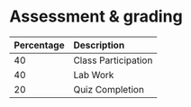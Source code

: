 # Assessment & grading

| Percentage | Description         |
| :--|:-
| 40         | Class Participation |
| 40         | Lab Work            |
| 20         | Quiz Completion |
